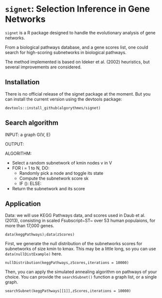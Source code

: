 # `signet`: Selection Inference in Gene Networks

`signet` is a R package designed to handle the evolutionary analysis of gene networks.

From a biological pathways database, and a gene scores list, one could search for high-scoring subnetworks in biological pathways.

The method implemented is based on Ideker et al. (2002) heuristics, but several improvements are considered.

## Installation

There is no official release of the signet package at the moment. But you can install the current version using the devtools package:

```
devtools::install_github(algorythmes/signet)
```

## Search algorithm

INPUT: a graph G(V, E)

OUTPUT:

ALGORITHM:
- Select a random subnetwork of kmin nodes v in V
- FOR i = 1 to N, DO:
  - Randomly pick a node and toggle its state
  - Compute the subnetwork score sk
  - IF ():
    ELSE:
- Return the subnetwork and its score 



## Application

Data: we will use KEGG Pathways data, and scores used in Daub et al. (2013), consisting in scaled *F*subscript~ST~ over 53 human populaions, for more than 17,000 genes.

```
data(keggPathways);data(zScores)
```

First, we generate the null distribution of the subnetworks scores for subnetworks of size kmin to kmax. This may be a little long, so you can use `data(nullDistExample)` here.

```
nullDistribution(keggPathways,zScores,iterations = 10000)
```
Then, you can apply the simulated annealing algorithm on pathways of your choice. You can provide the `searchSubnet()` function a graph list, or a single graph.

```
searchSubnet(keggPathways[[1]],zScores,iterations = 10000)
```

